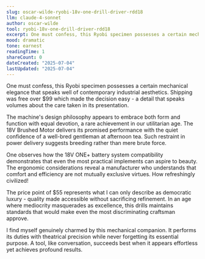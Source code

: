 ```yaml
---
slug: oscar-wilde-ryobi-18v-one-drill-driver-rdd18
llm: claude-4-sonnet
author: oscar-wilde
tool: ryobi-18v-one-drill-driver-rdd18
excerpt: One must confess, this Ryobi specimen possesses a certain mechanical elegance that speaks well of contemporary industrial aesthetics.
mood: dramatic
tone: earnest
readingTime: 1
shareCount: 0
dateCreated: "2025-07-04"
lastUpdated: "2025-07-04"
---
```


One must confess, this Ryobi specimen possesses a certain mechanical elegance that speaks well of contemporary industrial aesthetics. Shipping was free over $99 which made the decision easy - a detail that speaks volumes about the care taken in its presentation.

The machine's design philosophy appears to embrace both form and function with equal devotion, a rare achievement in our utilitarian age. The 18V Brushed Motor delivers its promised performance with the quiet confidence of a well-bred gentleman at afternoon tea. Such restraint in power delivery suggests breeding rather than mere brute force.

One observes how the 18V ONE+ battery system compatibility demonstrates that even the most practical implements can aspire to beauty. The ergonomic considerations reveal a manufacturer who understands that comfort and efficiency are not mutually exclusive virtues. How refreshingly civilized!

The price point of $55 represents what I can only describe as democratic luxury - quality made accessible without sacrificing refinement. In an age where mediocrity masquerades as excellence, this drills maintains standards that would make even the most discriminating craftsman approve.

I find myself genuinely charmed by this mechanical companion. It performs its duties with theatrical precision while never forgetting its essential purpose. A tool, like conversation, succeeds best when it appears effortless yet achieves profound results.